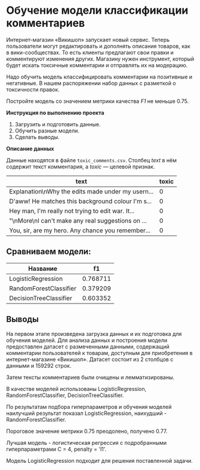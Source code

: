 # Обучение модели классификации комментариев
Интернет-магазин «Викишоп» запускает новый сервис. Теперь пользователи могут редактировать и дополнять описания товаров, как в вики-сообществах. То есть клиенты предлагают свои правки и комментируют изменения других. Магазину нужен инструмент, который будет искать токсичные комментарии и отправлять их на модерацию. 

Надо обучить модель классифицировать комментарии на позитивные и негативные. В нашем распоряжении набор данных с разметкой о токсичности правок.

Постройте модель со значением метрики качества *F1* не меньше 0.75. 

**Инструкция по выполнению проекта**

1. Загрузить и подготовить данные.
2. Обучить разные модели. 
3. Сделать выводы.

**Описание данных**

Данные находятся в файле `toxic_comments.csv`. Столбец *text* в нём содержит текст комментария, а *toxic* — целевой признак.

| text | toxic |
|------|-------|	
|	Explanation\nWhy the edits made under my usern...|	0|
|	D'aww! He matches this background colour I'm s...|	0|
|	Hey man, I'm really not trying to edit war. It...|	0|
|	"\nMore\nI can't make any real suggestions on ...|	0|
|	You, sir, are my hero. Any chance you remember...|	0|

## Сравниваем модели:

| Название |f1 |
|----------|---|		
|LogisticRegression|	0.768711|
|RandomForestClassifier|	0.379209|
|DecisionTreeClassifier	|0.603352|

## Выводы

На первом этапе произведена загрузка данных и их подготовка для обучения моделей. Для анализа данных и построения модели предоставлен датасет с размеченными данными, содержащий комментарии пользователей к товарам, доступным для приобретения в интернет-магазине «Викишоп». Датасет состоит из 2 столбцов с данными и 159292 строк.

Затем тексты комментариев были очищены и лемматизированы. 

В качестве моделей использованы LogisticRegression, RandomForestClassifier, DecisionTreeClassifier. 

По результатам подбора гиперпараметров и обучения моделей наилучший результат показал LogisticRegression, наихудший - RandomForestClassifier. 

Пороговое значение метрики 0.75 преодолено, получено 0.77. 

Лучшая модель - логистическая регрессия с подробранными гиперпараметрами C = 4, penalty = 'l1'.

Модель LogisticRegression подходит для решения поставленной задачи.   

